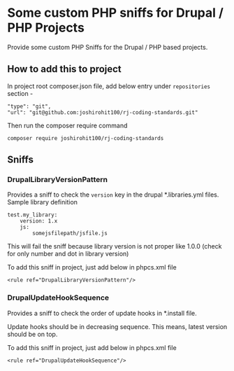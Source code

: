# Some custom PHP sniffs for Drupal / PHP Projects 
Provide some custom PHP Sniffs for the Drupal / PHP based projects.

## How to add this to project
In project root composer.json file, add below entry under `repositories`
section -

````
"type": "git",
"url": "git@github.com:joshirohit100/rj-coding-standards.git"
````
Then run the composer require command
```
composer require joshirohit100/rj-coding-standards
```

## Sniffs
### DrupalLibraryVersionPattern
Provides a sniff to check the `version` key in the drupal *.libraries.yml files.
Sample library definition
```
test.my_library:
    version: 1.x
    js:
        somejsfilepath/jsfile.js
```
This will fail the sniff because library version is not proper
like 1.0.0 (check for only number and dot in library version)

To add this sniff in project, just add below in phpcs.xml file
```
<rule ref="DrupalLibraryVersionPattern"/>
```

### DrupalUpdateHookSequence
Provides a sniff to check the order of update hooks in *.install file.

Update hooks should be in decreasing sequence.
This means, latest version should be on top.

To add this sniff in project, just add below in phpcs.xml file
```
<rule ref="DrupalUpdateHookSequence"/>
```
